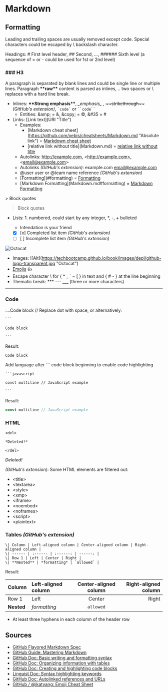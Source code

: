# Markdown

## Formatting

Leading and trailing spaces are usually removed except code. Special characters could be escaped by \ backslash character.

Headings: # First level header, ## Second, ..., ###### Sixth level (a sequence of = or - could be used for 1st or 2nd level)

### ### H3

A paragraph is separated by blank lines and could be single line or multiple lines. Paragraph **\*\*raw\*\*** content is parsed as inlines, .. two spaces or \\\
replaces with a hard line break.

- Inlines: **\*\*Strong emphasis\*\***, _\_emphasis\_ ,_ ~~\~\~strikethrough\~\~~~ _(GitHub's extension)_, `` `code` `` or ` ``code`` `
  - Entities: &amp;amp; = &amp;, &amp;copy; = &copy;, &amp;#35 = &#35;
- Links: \[Link text](URI "Title")
  - Examples:
    - \[Markdown cheat sheet](https://github.com/xebis/cheatsheets/Markdown.md "Absolute link") = [Markdown cheat sheet](https://github.com/xebis/cheatsheets/Markdown.md "Absolute link")
    - \[relative link without title](Markdown.md) = [relative link without title](Markdown.md)
  - Autolinks: http://example.com, \<http://example.com>, \<email@example.com>
  - Autolinks _(GitHub's extension)_: example.com email@example.com
  - @user user or @team name reference _(GitHub's extension)_
  - \[Formatting](#formatting) = [Formatting](#formatting)
  - \[Markdown Formatting](Markdown.md#formatting) = [Markdown Formatting](Markdown.md#formatting)

\> Block quotes

> Block quotes

- Lists: 1. numbered, could start by any integer, \*, -, + bulleted

  - Intendation is your friend
  - [x] \[x\] Completed list item _(GitHub's extension)_
  - [ ] \[ \] Incomplete list item _(GitHub's extension)_

![Octocat](https://techbootcamp.github.io/book/images/depl/github-logo-transparent.jpg "Octocat")

- Images: \!\[Alt](https://techbootcamp.github.io/book/images/depl/github-logo-transparent.jpg "Octocat")
- [Emojis](https://github.com/ikatyang/emoji-cheat-sheet/blob/master/README.md) :+1:
- Escape character \ for { \* \_ \` \~ \[ } in text and { \# \- } at the line beginning
- Thematic break: \*\*\* --- \_\_\_ (three or more characters)

---

### Code

....Code block // Replace dot with space, or alternatively:

````
```

Code block

```
````

Result:

    Code block

Add language after \`\`\` code block beginning to enable code highlighting

````
```javascript

const multiline // JavaScript example

```
````

Result:

```javascript
const multiline // JavaScript example
```

### HTML

```
<del>

*Deleted!*

</del>
```

<del>

_Deleted!_

</del>

_(GitHub's extension):_ Some HTML elements are filtered out:

- \<title>
- \<textarea>
- \<style>
- \<xmp>
- \<iframe>
- \<noembed>
- \<noframes>
- \<script>
- \<plaintext>

### Tables _(GitHub's extension)_

```
\| Column | Left-aligned column | Center-aligned column | Right-aligned column |
\| ------ | :------ | :------: | ------: |
\| Row 1 | Left | Center | Right |
\| **Nested** | *formatting* | `allowed` |
```

Result:

| Column     | Left-aligned column | Center-aligned column | Right-aligned column |
| ---------- | :------------------ | :-------------------: | -------------------: |
| Row 1      | Left                |        Center         |                Right |
| **Nested** | _formatting_        |       `allowed`       |

- At least three hyphens in each column of the header row

## Sources

- [GitHub Flavored Markdown Spec](https://github.github.com/gfm/)
- [GitHub Guide: Mastering Markdown](https://guides.github.com/features/mastering-markdown/)
- [GitHub Doc: Basic writing and formatting syntax](https://help.github.com/en/github/writing-on-github/basic-writing-and-formatting-syntax)
- [GitHub Doc: Organizing information with tables](https://help.github.com/en/github/writing-on-github/organizing-information-with-tables)
- [GitHub Doc: Creating and highlighting code blocks](https://help.github.com/en/github/writing-on-github/creating-and-highlighting-code-blocks)
- [Linguist Doc: Syntax highlighting keywords](https://github.com/github/linguist/blob/master/lib/linguist/languages.yml)
- [GitHub Doc: Autolinked references and URLs](https://help.github.com/en/github/writing-on-github/autolinked-references-and-urls)
- [GitHub / @ikatyang: Emoji Cheat Sheet](https://github.com/ikatyang/emoji-cheat-sheet/blob/master/README.md)
